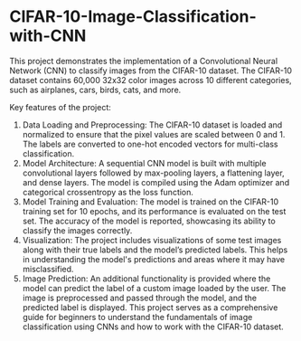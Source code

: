 # CIFAR-10-Image-Classification-with-CNN
This project demonstrates the implementation of a Convolutional Neural Network (CNN) to classify images from the CIFAR-10 dataset. The CIFAR-10 dataset contains 60,000 32x32 color images across 10 different categories, such as airplanes, cars, birds, cats, and more.

Key features of the project:

1. Data Loading and Preprocessing: The CIFAR-10 dataset is loaded and normalized to ensure that the pixel values are scaled between 0 and 1. The labels are converted to one-hot encoded vectors for multi-class classification.
2. Model Architecture: A sequential CNN model is built with multiple convolutional layers followed by max-pooling layers, a flattening layer, and dense layers. The model is compiled using the Adam optimizer and categorical crossentropy as the loss function.
3. Model Training and Evaluation: The model is trained on the CIFAR-10 training set for 10 epochs, and its performance is evaluated on the test set. The accuracy of the model is reported, showcasing its ability to classify the images correctly.
4. Visualization: The project includes visualizations of some test images along with their true labels and the model’s predicted labels. This helps in understanding the model's predictions and areas where it may have misclassified.
5. Image Prediction: An additional functionality is provided where the model can predict the label of a custom image loaded by the user. The image is preprocessed and passed through the model, and the predicted label is displayed.
This project serves as a comprehensive guide for beginners to understand the fundamentals of image classification using CNNs and how to work with the CIFAR-10 dataset.
